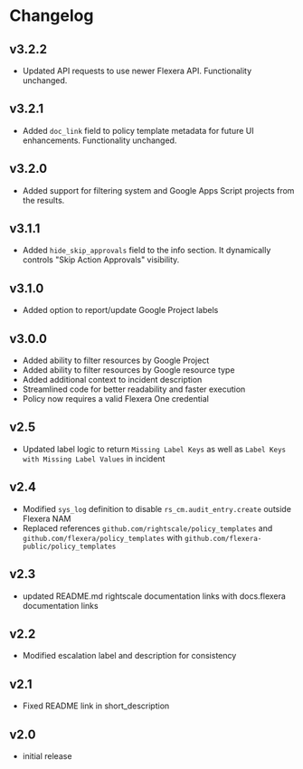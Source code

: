 # Changelog

## v3.2.2

- Updated API requests to use newer Flexera API. Functionality unchanged.

## v3.2.1

- Added `doc_link` field to policy template metadata for future UI enhancements. Functionality unchanged.

## v3.2.0

- Added support for filtering system and Google Apps Script projects from the results.

## v3.1.1

- Added `hide_skip_approvals` field to the info section. It dynamically controls "Skip Action Approvals" visibility.

## v3.1.0

- Added option to report/update Google Project labels

## v3.0.0

- Added ability to filter resources by Google Project
- Added ability to filter resources by Google resource type
- Added additional context to incident description
- Streamlined code for better readability and faster execution
- Policy now requires a valid Flexera One credential

## v2.5

- Updated label logic to return `Missing Label Keys` as well as `Label Keys with Missing Label Values` in incident

## v2.4

- Modified `sys_log` definition to disable `rs_cm.audit_entry.create` outside Flexera NAM
- Replaced references `github.com/rightscale/policy_templates` and `github.com/flexera/policy_templates` with `github.com/flexera-public/policy_templates`

## v2.3

- updated README.md rightscale documentation links with docs.flexera documentation links

## v2.2

- Modified escalation label and description for consistency

## v2.1

- Fixed README link in short_description

## v2.0

- initial release
